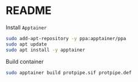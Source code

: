 # README

Install `Apptainer`
```bash
sudo add-apt-repository -y ppa:apptainer/ppa
sudo apt update
sudo apt install -y apptainer
```

Build container

```bash
sudo apptainer build protpipe.sif protpipe.def
```